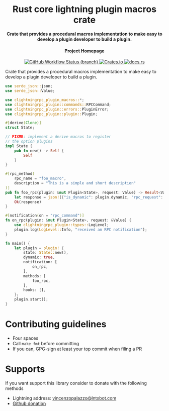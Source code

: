 <div align="center">
  <h1>Rust core lightning plugin macros crate</h1>

  <p>
    <strong>Crate that provides a procedural macros implementation to make easy to develop a plugin developer to build a plugin.</strong>
  </p>

  <p>
  </p>

  <h4>
    <a href="https://github.com/laanwj/rust-clightning-rpc">Project Homepage</a>
  </h4>
 
  <a href="https://github.com/laanwj/rust-clightning-rpc/actions">
    <img alt="GitHub Workflow Status (branch)" src="https://img.shields.io/github/workflow/status/laanwj/rust-clightning-rpc/Integration%20testing/master?style=flat-square"/>
  </a>
  
  <a href="https://crates.io/clightningrpc-plugin_macros">
    <img alt="Crates.io" src="https://img.shields.io/crates/v/clightningrpc-plugin_macros?style=flat-square"/>
  </a>

  
  <a href="https://docs.rs/clightningrpc">
    <img alt="docs.rs" src="https://img.shields.io/docsrs/clightningrpc?style=flat-square"/>
  </a>

</div>

Crate that provides a procedural macros implementation to make easy to develop a plugin developer to build a plugin.

```rust
use serde_json::json;
use serde_json::Value;

use clightningrpc_plugin_macros::*;
use clightningrpc_plugin::commands::RPCCommand;
use clightningrpc_plugin::errors::PluginError;
use clightningrpc_plugin::plugin::Plugin;

#[derive(Clone)]
struct State;

// FIXME: implement a derive macros to register
// the option plugins
impl State {
    pub fn new() -> Self {
        Self
    }
}

#[rpc_method(
    rpc_name = "foo_macro",
    description = "This is a simple and short description"
)]
pub fn foo_rpc(plugin: &mut Plugin<State>, request: Value) -> Result<Value, PluginError> {
    let response = json!({"is_dynamic": plugin.dynamic, "rpc_request": request});
    Ok(response)
}

#[notification(on = "rpc_command")]
fn on_rpc(plugin: &mut Plugin<State>, request: &Value) {
    use clightningrpc_plugin::types::LogLevel;
    plugin.log(LogLevel::Info, "received an RPC notification");
}

fn main() {
    let plugin = plugin! {
        state: State::new(),
        dynamic: true,
        notification: [
            on_rpc,
        ],
        methods: [
            foo_rpc,
        ],
        hooks: [],
    };
    plugin.start();
}
```

# Contributing guidelines

- Four spaces
- Call `make fmt` before committing
- If you can, GPG-sign at least your top commit when filing a PR

# Supports

If you want support this library consider to donate with the following methods

- Lightning address: vincenzopalazzo@lntxbot.com
- [Github donation](https://github.com/sponsors/vincenzopalazzo)
